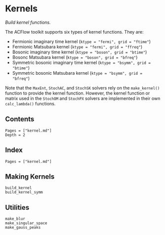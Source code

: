 # Kernels

*Build kernel functions.*

The ACFlow toolkit supports six types of kernel functions. They are:

* Fermionic imaginary time kernel (`ktype = "fermi", grid = "ftime"`)
* Fermionic Matsubara kernel (`ktype = "fermi", grid = "ffreq"`)
* Bosonic imaginary time kernel (`ktype = "boson", grid = "btime"`)
* Bosonc Matsubara kernel (`ktype = "boson", grid = "bfreq"`)
* Symmetric bosonic imaginary time kernel (`ktype = "bsymm", grid = "btime"`)
* Symmetric bosonic Matsubara kernel (`ktype = "bsymm", grid = "bfreq"`)

Note that the `MaxEnt`, `StochAC`, and `StochSK` solvers rely on the `make_kernel()` function to provide the kernel function. However, the kernel function or matrix used in the `StochOM` and `StochPX` solvers are implemented in their own `calc_lambda()` functions.

## Contents

```@contents
Pages = ["kernel.md"]
Depth = 2
```

## Index

```@index
Pages = ["kernel.md"]
```

## Making Kernels

```@docs
build_kernel
build_kernel_symm
```

## Utilities

```@docs
make_blur
make_singular_space
make_gauss_peaks
```
